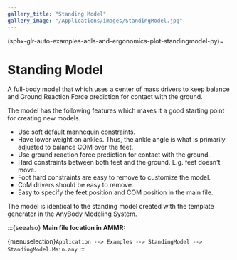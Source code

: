 ```yaml
---
gallery_title: "Standing Model"
gallery_image: "/Applications/images/StandingModel.jpg"
---
```


(sphx-glr-auto-examples-adls-and-ergonomics-plot-standingmodel-py)=

# Standing Model



A full-body model that which uses a center of mass drivers to keep balance and Ground Reaction Force prediction for contact with the ground.

The model has the following features which makes it a good starting point for creating new models.

- Use soft default mannequin constraints.
- Have lower weight on ankles. Thus, the ankle angle is what is primarily adjusted to balance COM over the feet.
- Use ground reaction force prediction for contact with the ground.
- Hard constraints between both feet and the ground. E.g. feet doesn't move.
- Foot hard constraints are easy to remove to customize the model.
- CoM drivers should be easy to remove.
- Easy to specify the feet position and COM position in the main file.

The model is identical to the standing model created with the  template generator in the AnyBody Modeling System.


:::{seealso}
**Main file location in AMMR:**

{menuselection}`Application --> Examples --> StandingModel --> StandingModel.Main.any`
:::


```{image} /Applications/images/StandingModel.jpg
```
